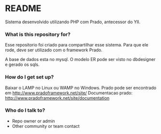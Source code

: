 # README #

Sistema desenvolvido utilizando PHP com Prado, antecessor do YII.

### What is this repository for? ###

Esse repositorio foi criado para compartilhar esse sistema. Para que ele rode, deve ser utilizado com o framework Prado.

A base de dados esta no mysql. O modelo ER pode ser visto no dbdesigner e gerado os sqls.

### How do I get set up? ###

Baixar o LAMP no Linux ou WAMP no Windows.
Prado pode ser encontrado em http://www.pradoframework.net/site/
Documentacao prado: http://www.pradoframework.net/site/documentation


### Who do I talk to? ###

* Repo owner or admin
* Other community or team contact
